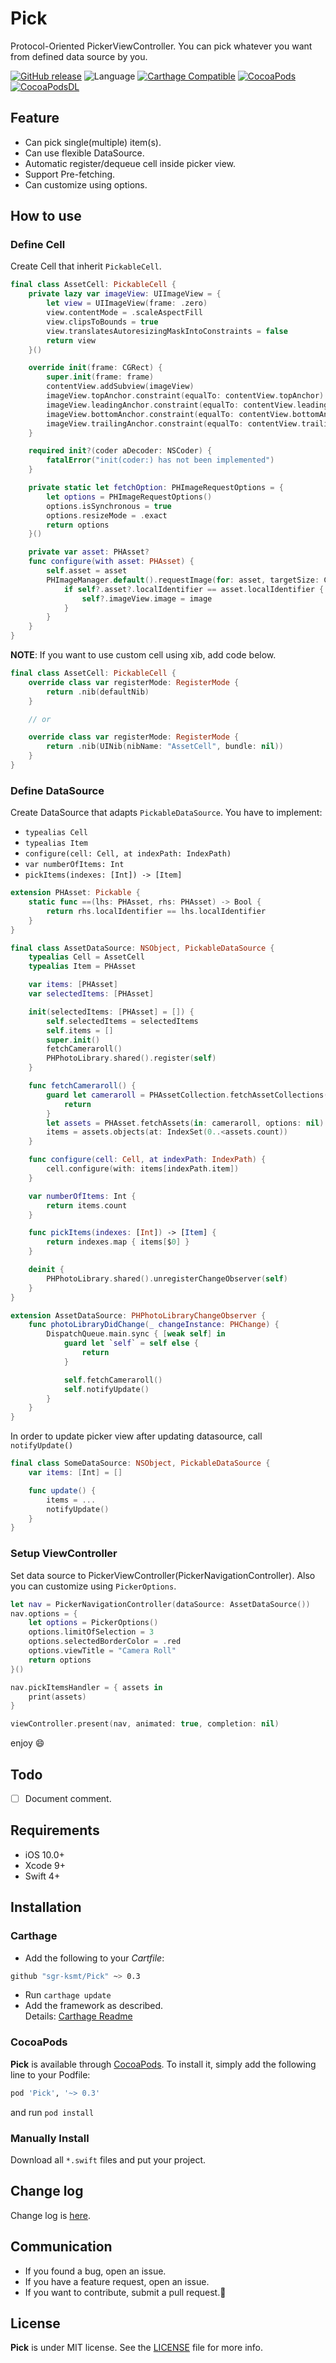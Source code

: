 # Pick
Protocol-Oriented PickerViewController.
You can pick whatever you want from defined data source by you.

[![GitHub release](https://img.shields.io/github/release/sgr-ksmt/Pick.svg)](https://github.com/sgr-ksmt/Pick/releases)
![Language](https://img.shields.io/badge/language-Swift%204-orange.svg)
[![Carthage Compatible](https://img.shields.io/badge/Carthage-compatible-4BC51D.svg?style=flat)](https://github.com/Carthage/Carthage)
[![CocoaPods](https://img.shields.io/badge/Cocoa%20Pods-✓-4BC51D.svg?style=flat)](https://cocoapods.org/pods/Pick)
[![CocoaPodsDL](https://img.shields.io/cocoapods/dt/Pick.svg)](https://cocoapods.org/pods/Pick)

## Feature
- Can pick single(multiple) item(s).
- Can use flexible DataSource.
- Automatic register/dequeue cell inside picker view.
- Support Pre-fetching.
- Can customize using options.

## How to use

### Define Cell
Create Cell that inherit `PickableCell`.

```swift
final class AssetCell: PickableCell {
    private lazy var imageView: UIImageView = {
        let view = UIImageView(frame: .zero)
        view.contentMode = .scaleAspectFill
        view.clipsToBounds = true
        view.translatesAutoresizingMaskIntoConstraints = false
        return view
    }()

    override init(frame: CGRect) {
        super.init(frame: frame)
        contentView.addSubview(imageView)
        imageView.topAnchor.constraint(equalTo: contentView.topAnchor).isActive = true
        imageView.leadingAnchor.constraint(equalTo: contentView.leadingAnchor).isActive = true
        imageView.bottomAnchor.constraint(equalTo: contentView.bottomAnchor).isActive = true
        imageView.trailingAnchor.constraint(equalTo: contentView.trailingAnchor).isActive = true
    }

    required init?(coder aDecoder: NSCoder) {
        fatalError("init(coder:) has not been implemented")
    }

    private static let fetchOption: PHImageRequestOptions = {
        let options = PHImageRequestOptions()
        options.isSynchronous = true
        options.resizeMode = .exact
        return options
    }()

    private var asset: PHAsset?
    func configure(with asset: PHAsset) {
        self.asset = asset
        PHImageManager.default().requestImage(for: asset, targetSize: CGSize(width: 300, height: 300), contentMode: .aspectFill, options: type(of: self).fetchOption) { [weak self] (image, _) in
            if self?.asset?.localIdentifier == asset.localIdentifier {
                self?.imageView.image = image
            }
        }
    }
}
```

**NOTE**: If you want to use custom cell using xib, add code below.

```swift
final class AssetCell: PickableCell {
    override class var registerMode: RegisterMode {
        return .nib(defaultNib)
    }

    // or

    override class var registerMode: RegisterMode {
        return .nib(UINib(nibName: "AssetCell", bundle: nil))
    }
}
```

### Define DataSource
Create DataSource that adapts `PickableDataSource`.
You have to implement:

- `typealias Cell`
- `typealias Item`
- `configure(cell: Cell, at indexPath: IndexPath)`
- `var numberOfItems: Int`
- `pickItems(indexes: [Int]) -> [Item]`

```swift
extension PHAsset: Pickable {
    static func ==(lhs: PHAsset, rhs: PHAsset) -> Bool {
        return rhs.localIdentifier == lhs.localIdentifier
    }
}

final class AssetDataSource: NSObject, PickableDataSource {
    typealias Cell = AssetCell
    typealias Item = PHAsset

    var items: [PHAsset]
    var selectedItems: [PHAsset]

    init(selectedItems: [PHAsset] = []) {
        self.selectedItems = selectedItems
        self.items = []
        super.init()
        fetchCameraroll()
        PHPhotoLibrary.shared().register(self)
    }

    func fetchCameraroll() {
        guard let cameraroll = PHAssetCollection.fetchAssetCollections(with: .smartAlbum, subtype: .smartAlbumUserLibrary, options: nil).firstObject else {
            return
        }
        let assets = PHAsset.fetchAssets(in: cameraroll, options: nil)
        items = assets.objects(at: IndexSet(0..<assets.count))
    }

    func configure(cell: Cell, at indexPath: IndexPath) {
        cell.configure(with: items[indexPath.item])
    }

    var numberOfItems: Int {
        return items.count
    }

    func pickItems(indexes: [Int]) -> [Item] {
        return indexes.map { items[$0] }
    }

    deinit {
        PHPhotoLibrary.shared().unregisterChangeObserver(self)
    }
}

extension AssetDataSource: PHPhotoLibraryChangeObserver {
    func photoLibraryDidChange(_ changeInstance: PHChange) {
        DispatchQueue.main.sync { [weak self] in
            guard let `self` = self else {
                return
            }

            self.fetchCameraroll()
            self.notifyUpdate()
        }
    }
}
```

In order to update picker view after updating datasource, call `notifyUpdate()`

```swift
final class SomeDataSource: NSObject, PickableDataSource {
    var items: [Int] = []

    func update() {
        items = ...
        notifyUpdate()
    }
}
```

### Setup ViewController
Set data source to PickerViewController(PickerNavigationController).
Also you can customize using `PickerOptions`.

```swift
let nav = PickerNavigationController(dataSource: AssetDataSource())
nav.options = {
    let options = PickerOptions()
    options.limitOfSelection = 3
    options.selectedBorderColor = .red
    options.viewTitle = "Camera Roll"
    return options
}()

nav.pickItemsHandler = { assets in
    print(assets)
}

viewController.present(nav, animated: true, completion: nil)
```

enjoy 😄

## Todo
- [ ] Document comment.

## Requirements
- iOS 10.0+
- Xcode 9+
- Swift 4+

## Installation

### Carthage

- Add the following to your *Cartfile*:

```bash
github "sgr-ksmt/Pick" ~> 0.3
```

- Run `carthage update`
- Add the framework as described.
<br> Details: [Carthage Readme](https://github.com/Carthage/Carthage#adding-frameworks-to-an-application)


### CocoaPods

**Pick** is available through [CocoaPods](http://cocoapods.org). To install
it, simply add the following line to your Podfile:

```ruby
pod 'Pick', '~> 0.3'
```

and run `pod install`

### Manually Install
Download all `*.swift` files and put your project.

## Change log
Change log is [here](https://github.com/sgr-ksmt/Pick/blob/master/CHANGELOG.md).

## Communication
- If you found a bug, open an issue.
- If you have a feature request, open an issue.
- If you want to contribute, submit a pull request.:muscle:

## License

**Pick** is under MIT license. See the [LICENSE](LICENSE) file for more info.